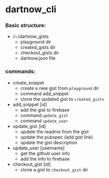 # dartnow_cli

### Basic structure:

* /~/dartnow_gists
  * playground dir
  * created_gists dir
  * checkout_gists dir
  * dartnow.json file
  
### commands:

* create_snippet
  * create a new gist from `playground` dir
  * command add_snippet
  * clone the updated gist to `created_gists`
* add_snippet [id]
  * add the gist to firebase
  * command `update_gist`
  * command `update_user`
* update_gist [id]
  * update the readme from the gist
  * update the pubspec (add gist link)
  * update the gist description
* update_user [username]
  * get the github user info
  * add the info to firebase
* checkout_gist [id]
  * clone a gist to `checkout_gist` dir
